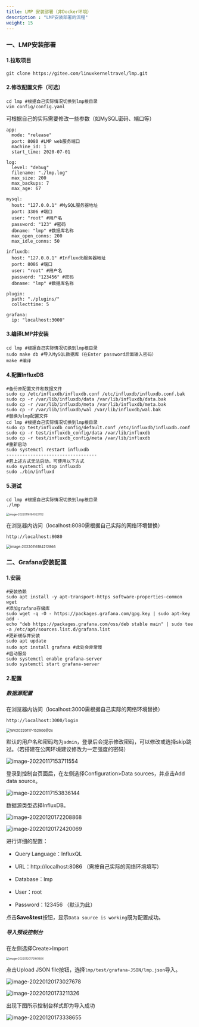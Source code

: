 ```yaml
---
title: LMP 安装部署（非Docker环境）
description : "LMP安装部署的流程"
weight: 15
---
```


###   一、LMP安装部署

#### 1.拉取项目

```
git clone https://gitee.com/linuxkerneltravel/lmp.git
```

#### 2.修改配置文件（可选）

```
cd lmp #根据自己实际情况切换到lmp根目录
vim config/config.yaml
```
可根据自己的实际需要修改一些参数（如MySQL密码、端口等）
```
app:
  mode: "release"
  port: 8080 #LMP web服务端口
  machine_id: 1
  start_time: 2020-07-01

log:
  level: "debug"
  filename: "./lmp.log"
  max_size: 200
  max_backups: 7
  max_age: 67

mysql:
  host: "127.0.0.1" #MySQL服务器地址
  port: 3306 #端口
  user: "root" #用户名
  password: "123" #密码
  dbname: "lmp" #数据库名称
  max_open_conns: 200
  max_idle_conns: 50

influxdb:
  host: "127.0.0.1" #Influxdb服务器地址
  port: 8086 #端口
  user: "root" #用户名
  password: "123456" #密码
  dbname: "lmp" #数据库名称

plugin:
  path: "./plugins/"
  collecttime: 5

grafana:
  ip: "localhost:3000"
```

####  3.编译LMP并安装

```
cd lmp #根据自己实际情况切换到lmp根目录
sudo make db #导入MySQL数据库（在Enter password后面输入密码）
make #编译
```

#### 4.配置InfluxDB

```
#备份原配置文件和数据文件
sudo cp /etc/influxdb/influxdb.conf /etc/influxdb/influxdb.conf.bak 
sudo cp -r /var/lib/influxdb/data /var/lib/influxdb/data.bak
sudo cp -r /var/lib/influxdb/meta /var/lib/influxdb/meta.bak
sudo cp -r /var/lib/influxdb/wal /var/lib/influxdb/wal.bak
#替换为lmp配置文件
cd lmp #根据自己实际情况切换到lmp根目录
sudo cp test/influxdb_config/default.conf /etc/influxdb/influxdb.conf 
sudo cp -r test/influxdb_config/data /var/lib/influxdb
sudo cp -r test/influxdb_config/meta /var/lib/influxdb
#重新启动
sudo systemctl restart influxdb
----------------------------------
#若上述方式无法启动，可使用以下方式
sudo systemctl stop influxdb
sudo ./bin/influxd
```

#### 5.测试

```
cd lmp #根据自己实际情况切换到lmp根目录
./lmp
```

<img src="../images/202201161840734.png" alt="image-20220116184022702" style="zoom:50%;" />

在浏览器内访问（localhost:8080需根据自己实际的网络环境替换）

```
http://localhost:8080
```

<img src="../images/202201161842914.png" alt="image-20220116184212866" style="zoom: 67%;" />

### 二、Grafana安装配置

#### 1.安装

```
#安装依赖
sudo apt install -y apt-transport-https software-properties-common wget
#添加grafana存储库
sudo wget -q -O - https://packages.grafana.com/gpg.key | sudo apt-key add -
echo "deb https://packages.grafana.com/oss/deb stable main" | sudo tee -a /etc/apt/sources.list.d/grafana.list
#更新缓存并安装
sudo apt update
sudo apt install grafana #此处会非常慢
#启动服务
sudo systemctl enable grafana-server
sudo systemctl start grafana-server
```

#### 2.配置

##### 数据源配置

在浏览器内访问（localhost:3000需根据自己实际的网络环境替换）

```
http://localhost:3000/login
```

<img src="../images/202201171529131.jpeg" alt="WX20220117-152906@2x" style="zoom:67%;" />

默认的用户名和密码均为`admin`，登录后会提示修改密码，可以修改或选择skip跳过。（若搭建在公网环境建议修改为一定强度的密码）

![image-20220117153711554](../images/202201171537592.png)

登录到控制台页面后，在左侧选择Configuration>Data sources，并点击Add data source。

![image-20220117153836144](../images/202201171538187.png)

数据源类型选择InfluxDB。

![image-20220120172208868](../images/202201201722927.png)

![image-20220120172420069](../images/202201201724112.png)

进行详细的配置：

- Query Language：InfluxQL

- URL：http://localhost:8086 （需按自己实际的网络环境填写）

- Database：lmp

- User：root

- Password：123456 （默认为此）

点击**Save&test**按钮，显示`Data source is working`既为配置成功。

##### 导入预设控制台

在左侧选择Create>Import

<img src="../images/202201201729653.png" alt="image-20220120172941604" style="zoom:50%;" />

点击Upload JSON file按钮，选择`lmp/test/grafana-JSON/lmp.json`导入。

![image-20220120173027678](../images/202201201730723.png)

![image-20220120173211326](../images/202201201732372.png)

出现下图所示控制台样式即为导入成功

![image-20220120173338655](../images/202201201733705.png)
